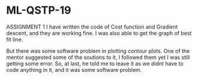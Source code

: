 # ML-QSTP-19
ASSIGNMENT 1
I have written the code of Cost function and Gradient descent, and they are working fine. I was also able to get the graph of best fit line. 

But there was some software problem in plotting contour plots. One of the mentor suggested some of the soutions to it, I followed them yet I was still getting some error. So, at last, he told me to leave it as we didnt have to code anything in it, and it was some software problem.
